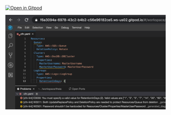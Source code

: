 [![Open in Gitpod](https://gitpod.io/button/open-in-gitpod.svg)](https://gitpod.io/#https://github.com/patmyron/cfn-lint-online)

![](screenshot.png)
